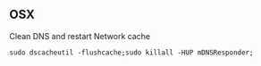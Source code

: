 ## OSX

Clean DNS and restart Network cache

```
sudo dscacheutil -flushcache;sudo killall -HUP mDNSResponder;
```